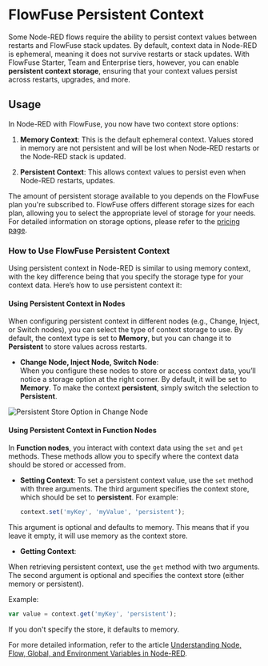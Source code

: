 # FlowFuse Persistent Context

Some Node-RED flows require the ability to persist context values between restarts and FlowFuse stack updates. By default, context data in Node-RED is ephemeral, meaning it does not survive restarts or stack updates. With FlowFuse Starter, Team and Enterprise tiers, however, you can enable **persistent context storage**, ensuring that your context values persist across restarts, upgrades, and more.

## Usage

In Node-RED with FlowFuse, you now have two context store options:

1. **Memory Context**: This is the default ephemeral context. Values stored in memory are not persistent and will be lost when Node-RED restarts or the Node-RED stack is updated.
   
2. **Persistent Context**: This allows context values to persist even when Node-RED restarts, updates.

The amount of persistent storage available to you depends on the FlowFuse plan you're subscribed to. FlowFuse offers different storage sizes for each plan, allowing you to select the appropriate level of storage for your needs. For detailed information on storage options, please refer to the [pricing page](/pricing/).

### How to Use FlowFuse Persistent Context

Using persistent context in Node-RED is similar to using memory context, with the key difference being that you specify the storage type for your context data. Here’s how to use persistent context it:

#### Using Persistent Context in Nodes

When configuring persistent context in different nodes (e.g., Change, Inject, or Switch nodes), you can select the type of context storage to use. By default, the context type is set to **Memory**, but you can change it to **Persistent** to store values across restarts.

- **Change Node, Inject Node, Switch Node**:  
  When you configure these nodes to store or access context data, you’ll notice a storage option at the right corner. By default, it will be set to **Memory**. To make the context **persistent**, simply switch the selection to **Persistent**.

![Persistent Store Option in Change Node](https://flowfuse.com/img/variables-in-node-red-change-node-persistent-store-option--UYd_d_m4p-528.webp)

#### Using Persistent Context in Function Nodes

In **Function nodes**, you interact with context data using the `set` and `get` methods. These methods allow you to specify where the context data should be stored or accessed from.

- **Setting Context**:
  To set a persistent context value, use the `set` method with three arguments. The third argument specifies the context store, which should be set to **persistent**. For example:

  ```javascript
  context.set('myKey', 'myValue', 'persistent');
  ```

This argument is optional and defaults to memory. This means that if you leave it empty, it will use memory as the context store.

- **Getting Context**:

When retrieving persistent context, use the `get` method with two arguments. The second argument is optional and specifies the context store (either memory or persistent).

Example:

```javascript
var value = context.get('myKey', 'persistent');
```

If you don't specify the store, it defaults to memory. 

For more detailed information, refer to the article [Understanding Node, Flow, Global, and Environment Variables in Node-RED](/blog/2024/05/understanding-node-flow-global-environment-variables-in-node-red/).
